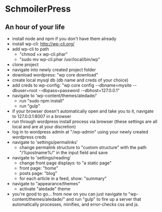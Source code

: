 # SchmoilerPress
## An hour of your life

- install node and npm if you don't have them already
- install wp-cli: http://wp-cli.org/
- add wp-cli to path
    - "chmod +x wp-cli.phar"
    - "sudo mv wp-cli.phar /usr/local/bin/wp"
- clone project
- navigate into newly created project folder
- download wordpress: "wp core download"
- create local mysql db (db name and creds of your choice)
- add creds to wp-config: "wp core config --dbname=mysite --dbuser=root --dbpass=password --dbhost=127.0.0.1"
- navigate to 'wp-content/themes/aledade/'
    - run "sudo npm install"
    - run "gulp"
- if your browser doesn't automatically open and take you to it, navigate to 127.0.0.1:8007 in a browser
- run through wordpress install process via browser (these settings are all local and are at your discretion)
- log in to wordpress admin at "/wp-admin" using your newly created wordpress creds
- navigate to 'settings/permalinks'
    - change permalink structure to "custom structure" with the path "/%postname%/" in the input field and save
- navigate to 'settings/reading'
    - change front page displays: to "a static page"
    - front page: "home"
    - posts page: "blog"
    - for each article in a feed, show: "summary"
- navigate to "appearance/themes"
    - activate "aledade" theme
- you're good to go... from now on you can just navigate to "wp-content/themes/aledade/" and run "gulp" to fire up a server that automatically processes, minifies, and error-checks css and js.